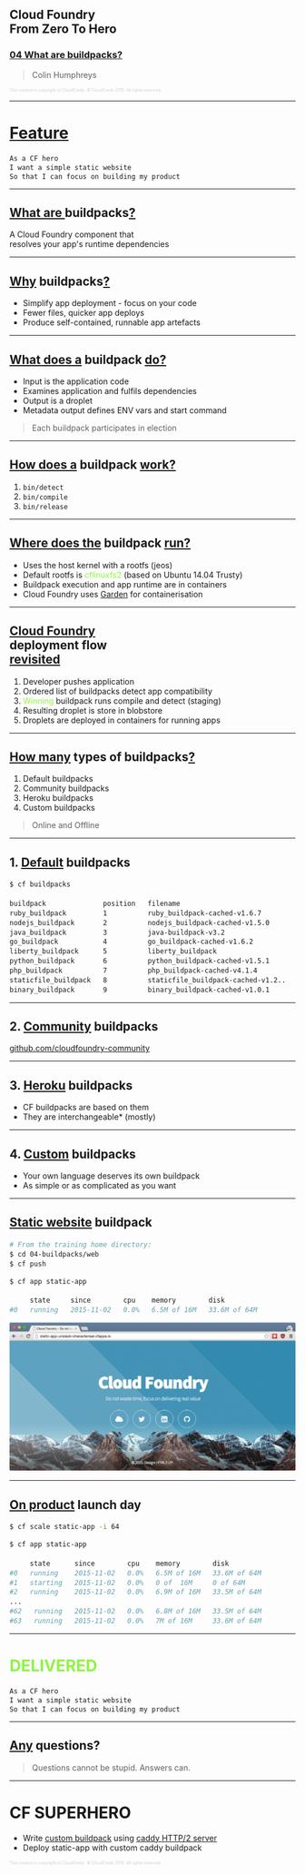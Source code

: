 ## Cloud Foundry <br />From Zero To Hero
### [04 What are buildpacks?](#/0)

> Colin Humphreys

<p style="font-size: 50%; opacity: 0.2;">
  This content is copyright of CloudCredo. &copy; CloudCredo 2015. All rights reserved.
</p>

---

# [Feature](#/1)

```nohighlight
As a CF hero
I want a simple static website
So that I can focus on building my product
```

---

## [What are ](#/2) buildpacks[?](#/2)

A Cloud Foundry component that <br />resolves your app's runtime dependencies

---

## [Why](#/3) buildpacks[?](#/3)

  * Simplify app deployment - focus on your code
  * Fewer files, quicker app deploys
  * Produce self-contained, runnable app artefacts

---

## [What does a](#/4) buildpack [do?](#/4)

  * Input is the application code
  * Examines application and fulfils dependencies
  * Output is a droplet
  * Metadata output defines ENV vars and start command

> Each buildpack participates in election

---

## [How does a](#/5) buildpack [work?](#/5)

  1. `bin/detect`
  1. `bin/compile`
  1. `bin/release`

---

## [Where does the](#/6) buildpack [run?](#/6)

  * Uses the host kernel with a rootfs (jeos)
  * Default rootfs is <span style="color: #8FF541;">cflinuxfs2</span> (based on Ubuntu 14.04 Trusty)
  * Buildpack execution and app runtime are in containers
  * Cloud Foundry uses [Garden](https://github.com/cloudfoundry-incubator/garden) for containerisation

---

## [Cloud Foundry](#/7) <br />deployment flow <br />[revisited](#/7)

  1. Developer pushes application
  1. Ordered list of buildpacks detect app compatibility
  1. <span style="color: #8FF541;">Winning</span> buildpack runs compile and detect (staging)
  1. Resulting droplet is store in blobstore
  1. Droplets are deployed in containers for running apps

---

## [How many](#/8) types of buildpacks[?](#/8)

  1. Default buildpacks
  1. Community buildpacks
  1. Heroku buildpacks
  1. Custom buildpacks

> Online and Offline

---

## 1. [Default](#/9) buildpacks

```bash
$ cf buildpacks

buildpack              position   filename
ruby_buildpack         1          ruby_buildpack-cached-v1.6.7
nodejs_buildpack       2          nodejs_buildpack-cached-v1.5.0
java_buildpack         3          java-buildpack-v3.2
go_buildpack           4          go_buildpack-cached-v1.6.2
liberty_buildpack      5          liberty_buildpack
python_buildpack       6          python_buildpack-cached-v1.5.1
php_buildpack          7          php_buildpack-cached-v4.1.4
staticfile_buildpack   8          staticfile_buildpack-cached-v1.2..
binary_buildpack       9          binary_buildpack-cached-v1.0.1
```

---

## 2. [Community](#/10) buildpacks

[github.com/cloudfoundry-community](https://github.com/cloudfoundry-community/cf-docs-contrib/wiki/Buildpacks)

---

## 3. [Heroku](#/11) buildpacks

  * CF buildpacks are based on them
  * They are interchangeable* (mostly)

---

## 4. [Custom](#/12) buildpacks

  * Your own language deserves its own buildpack
  * As simple or as complicated as you want

---

## [Static website](#/13) buildpack

```bash
# From the training home directory:
$ cd 04-buildpacks/web
$ cf push
```

```bash
$ cf app static-app

     state     since        cpu    memory        disk
#0   running   2015-11-02   0.0%   6.5M of 16M   33.6M of 64M
```

<img src="images/index.png" style="background:none; border:none; box-shadow:none;" />

---

## [On product](#/14) launch day

```bash
$ cf scale static-app -i 64
```

```bash
$ cf app static-app

     state      since        cpu    memory        disk
#0   running    2015-11-02   0.0%   6.5M of 16M   33.6M of 64M
#1   starting   2015-11-02   0.0%   0 of  16M     0 of 64M
#2   running    2015-11-02   0.0%   6.9M of 16M   33.5M of 64M
...
#62   running   2015-11-02   0.0%   6.8M of 16M   33.5M of 64M
#63   running   2015-11-02   0.0%   7M of 16M     33.6M of 64M
```

---

# <span style="color: #8FF541;">DELIVERED</span>

```nohighlight
As a CF hero
I want a simple static website
So that I can focus on building my product
```

---

## [Any](#/16) questions?

> Questions cannot be stupid. Answers can.

---

# CF SUPERHERO

  * Write [custom buildpack](https://docs.cloudfoundry.org/buildpacks/custom.html) using [caddy HTTP/2 server](https://caddyserver.com/)
  * Deploy static-app with custom caddy buildpack

<p style="font-size: 50%; opacity: 0.2;">
  This content is copyright of CloudCredo. &copy; CloudCredo 2015. All rights reserved.
</p>
